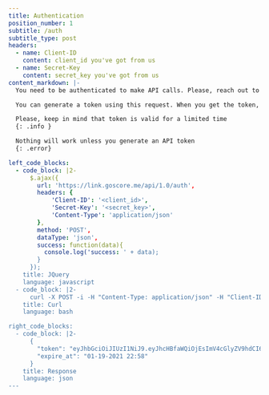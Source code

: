 ```yaml
---
title: Authentication
position_number: 1
subtitle: /auth
subtitle_type: post
headers:
  - name: Client-ID
    content: client_id you've got from us
  - name: Secret-Key
    content: secret_key you've got from us
content_markdown: |-
  You need to be authenticated to make API calls. Please, reach out to us to get credentials to try APIs.

  You can generate a token using this request. When you get the token, access the relevant data with the consent code/ID saved you got after the goscore Link process successfully completed.

  Please, keep in mind that token is valid for a limited time
  {: .info }

  Nothing will work unless you generate an API token
  {: .error}

left_code_blocks:
  - code_block: |2-
      $.ajax({
        url: 'https://link.goscore.me/api/1.0/auth',
        headers: {
            'Client-ID': '<client_id>',
            'Secret-Key': '<secret_key>',
            'Content-Type': 'application/json'
        },
        method: 'POST',
        dataType: 'json',
        success: function(data){
          console.log('success: ' + data);
        }
      });
    title: JQuery
    language: javascript
  - code_block: |2-
      curl -X POST -i -H "Content-Type: application/json" -H "Client-ID: <client_id>" -H "Secret-Key: <secret_key>" https://link.goscore.me/api/1.0/auth
    title: Curl
    language: bash

right_code_blocks:
  - code_block: |2-
      {
        "token": "eyJhbGciOiJIUzI1NiJ9.eyJhcHBfaWQiOjEsImV4cGlyZV9hdCI6MTYxMTA5NzA5NX0.v8Ayvhh-0zarI5eFj6uOvdyO40b7wQZP-uaO7S3ICb8",
        "expire_at": "01-19-2021 22:58"
      }
    title: Response
    language: json
---
```

